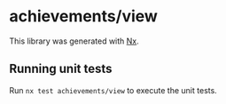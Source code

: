 # achievements/view

This library was generated with [Nx](https://nx.dev).

## Running unit tests

Run `nx test achievements/view` to execute the unit tests.
